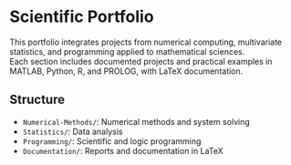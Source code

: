 # Scientific Portfolio

This portfolio integrates projects from numerical computing, multivariate statistics, and programming applied to mathematical sciences.  
Each section includes documented projects and practical examples in MATLAB, Python, R, and PROLOG, with LaTeX documentation.


## Structure

- `Numerical-Methods/`: Numerical methods and system solving
- `Statistics/`: Data analysis
- `Programming/`: Scientific and logic programming
- `Documentation/`: Reports and documentation in LaTeX
